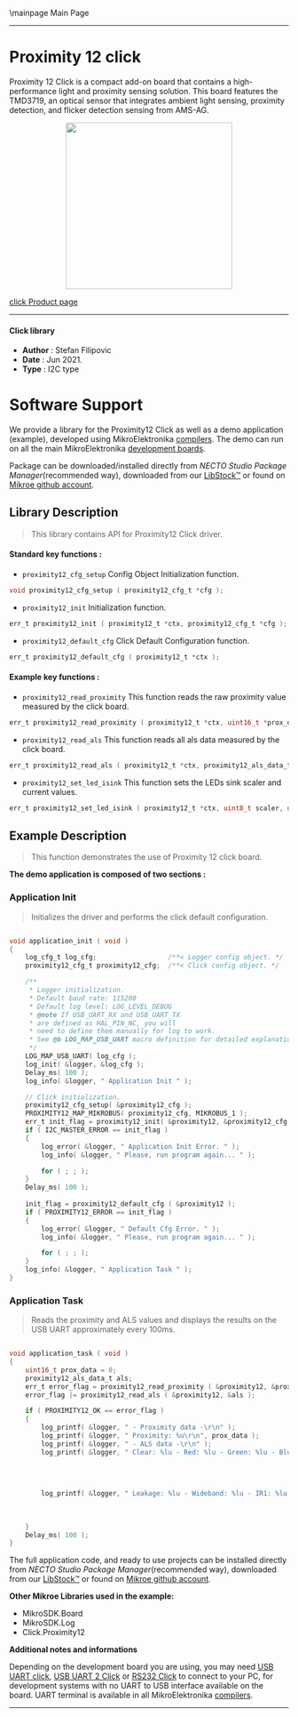 \mainpage Main Page

---
# Proximity 12 click

Proximity 12 Click is a compact add-on board that contains a high-performance light and proximity sensing solution. This board features the TMD3719, an optical sensor that integrates ambient light sensing, proximity detection, and flicker detection sensing from AMS-AG.

<p align="center">
  <img src="https://download.mikroe.com/images/click_for_ide/proximity12_click.png" height=300px>
</p>

[click Product page](https://www.mikroe.com/proximity-12-click)

---


#### Click library

- **Author**        : Stefan Filipovic
- **Date**          : Jun 2021.
- **Type**          : I2C type


# Software Support

We provide a library for the Proximity12 Click
as well as a demo application (example), developed using MikroElektronika
[compilers](https://www.mikroe.com/necto-studio).
The demo can run on all the main MikroElektronika [development boards](https://www.mikroe.com/development-boards).

Package can be downloaded/installed directly from *NECTO Studio Package Manager*(recommended way), downloaded from our [LibStock&trade;](https://libstock.mikroe.com) or found on [Mikroe github account](https://github.com/MikroElektronika/mikrosdk_click_v2/tree/master/clicks).

## Library Description

> This library contains API for Proximity12 Click driver.

#### Standard key functions :

- `proximity12_cfg_setup` Config Object Initialization function.
```c
void proximity12_cfg_setup ( proximity12_cfg_t *cfg );
```

- `proximity12_init` Initialization function.
```c
err_t proximity12_init ( proximity12_t *ctx, proximity12_cfg_t *cfg );
```

- `proximity12_default_cfg` Click Default Configuration function.
```c
err_t proximity12_default_cfg ( proximity12_t *ctx );
```

#### Example key functions :

- `proximity12_read_proximity` This function reads the raw proximity value measured by the click board.
```c
err_t proximity12_read_proximity ( proximity12_t *ctx, uint16_t *prox_data );
```

- `proximity12_read_als` This function reads all als data measured by the click board.
```c
err_t proximity12_read_als ( proximity12_t *ctx, proximity12_als_data_t *als );
```

- `proximity12_set_led_isink` This function sets the LEDs sink scaler and current values.
```c
err_t proximity12_set_led_isink ( proximity12_t *ctx, uint8_t scaler, uint8_t current );
```

## Example Description

> This function demonstrates the use of Proximity 12 click board.

**The demo application is composed of two sections :**

### Application Init

> Initializes the driver and performs the click default configuration.

```c

void application_init ( void )
{
    log_cfg_t log_cfg;                  /**< Logger config object. */
    proximity12_cfg_t proximity12_cfg;  /**< Click config object. */

    /** 
     * Logger initialization.
     * Default baud rate: 115200
     * Default log level: LOG_LEVEL_DEBUG
     * @note If USB_UART_RX and USB_UART_TX 
     * are defined as HAL_PIN_NC, you will 
     * need to define them manually for log to work. 
     * See @b LOG_MAP_USB_UART macro definition for detailed explanation.
     */
    LOG_MAP_USB_UART( log_cfg );
    log_init( &logger, &log_cfg );
    Delay_ms( 100 );
    log_info( &logger, " Application Init " );

    // Click initialization.
    proximity12_cfg_setup( &proximity12_cfg );
    PROXIMITY12_MAP_MIKROBUS( proximity12_cfg, MIKROBUS_1 );
    err_t init_flag = proximity12_init( &proximity12, &proximity12_cfg );
    if ( I2C_MASTER_ERROR == init_flag ) 
    {
        log_error( &logger, " Application Init Error. " );
        log_info( &logger, " Please, run program again... " );

        for ( ; ; );
    }
    Delay_ms( 100 );
    
    init_flag = proximity12_default_cfg ( &proximity12 );
    if ( PROXIMITY12_ERROR == init_flag ) 
    {
        log_error( &logger, " Default Cfg Error. " );
        log_info( &logger, " Please, run program again... " );

        for ( ; ; );
    }
    log_info( &logger, " Application Task " );
}

```

### Application Task

> Reads the proximity and ALS values and displays the results on the USB UART approximately every 100ms.

```c

void application_task ( void )
{
    uint16_t prox_data = 0;
    proximity12_als_data_t als;
    err_t error_flag = proximity12_read_proximity ( &proximity12, &prox_data );
    error_flag |= proximity12_read_als ( &proximity12, &als );

    if ( PROXIMITY12_OK == error_flag )
    {
        log_printf( &logger, " - Proximity data -\r\n" );
        log_printf( &logger, " Proximity: %u\r\n", prox_data );
        log_printf( &logger, " - ALS data -\r\n" );
        log_printf( &logger, " Clear: %lu - Red: %lu - Green: %lu - Blue: %lu\r\n", als.clear,
                                                                                    als.red,
                                                                                    als.green, 
                                                                                    als.blue );
        
        log_printf( &logger, " Leakage: %lu - Wideband: %lu - IR1: %lu - IR2: %lu\r\n\r\n", als.leakage,
                                                                                            als.wideband,
                                                                                            als.ir1, 
                                                                                            als.ir2 );
    }
    Delay_ms( 100 );
}

```

The full application code, and ready to use projects can be installed directly from *NECTO Studio Package Manager*(recommended way), downloaded from our [LibStock&trade;](https://libstock.mikroe.com) or found on [Mikroe github account](https://github.com/MikroElektronika/mikrosdk_click_v2/tree/master/clicks).

**Other Mikroe Libraries used in the example:**

- MikroSDK.Board
- MikroSDK.Log
- Click.Proximity12

**Additional notes and informations**

Depending on the development board you are using, you may need
[USB UART click](https://www.mikroe.com/usb-uart-click),
[USB UART 2 Click](https://www.mikroe.com/usb-uart-2-click) or
[RS232 Click](https://www.mikroe.com/rs232-click) to connect to your PC, for
development systems with no UART to USB interface available on the board. UART
terminal is available in all MikroElektronika
[compilers](https://shop.mikroe.com/compilers).

---
